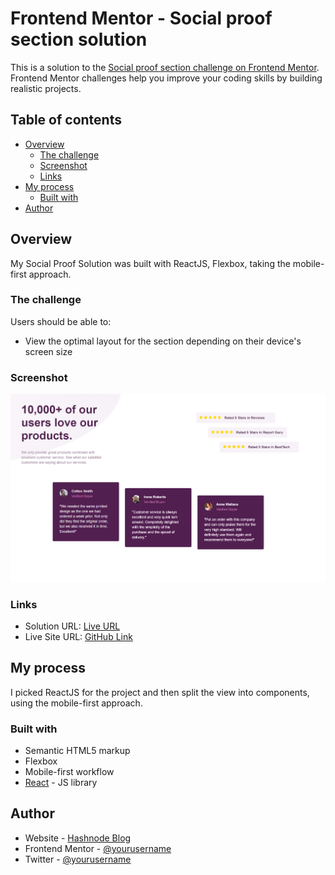 # Frontend Mentor - Social proof section solution

This is a solution to the [Social proof section challenge on Frontend Mentor](https://www.frontendmentor.io/challenges/social-proof-section-6e0qTv_bA). Frontend Mentor challenges help you improve your coding skills by building realistic projects. 

## Table of contents

- [Overview](#overview)
  - [The challenge](#the-challenge)
  - [Screenshot](#screenshot)
  - [Links](#links)
- [My process](#my-process)
  - [Built with](#built-with)
- [Author](#author)

## Overview

My Social Proof Solution was built with ReactJS, Flexbox, taking the mobile-first approach.

### The challenge

Users should be able to:

- View the optimal layout for the section depending on their device's screen size

### Screenshot

![Screenshot](/screenshot/screenshot.PNG)

### Links

- Solution URL: [Live URL](https://amazing-paletas-59c973.netlify.app/)
- Live Site URL: [GitHub Link](https://github.com/David4bay/Social-Proof-Section-Frontend-Mentor)

## My process

I picked ReactJS for the project and then split the view into components, using the mobile-first approach.

### Built with

- Semantic HTML5 markup
- Flexbox
- Mobile-first workflow
- [React](https://reactjs.org/) - JS library

## Author

- Website - [Hashnode Blog](https://davidbay.hashnode.dev)
- Frontend Mentor - [@yourusername](https://www.frontendmentor.io/profile/david4bay)
- Twitter - [@yourusername](https://www.twitter.com/davidbay01)